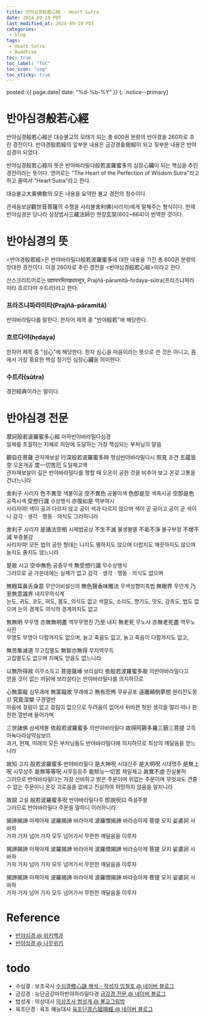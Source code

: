 ```yaml
---
title: 반야심경般若心經 - Heart Sutra
date: 2024-09-19 PDT
last_modified_at: 2024-09-19 PDT
categories:
 - blog
tags:
 - Heart Sutra
 - Buddhism
toc: true
toc_label: "ToC"
toc_icon: "cog"
toc_sticky: true
---
```


<head>
	<link rel="stylesheet" href="/resource/styles.css">
</head>

posted: {{ page.date| date: "%d-%b-%Y" }}
{: .notice--primary}

<h1 id="heart-sutra">반야심경般若心經</h1>

반야심경般若心經은
대승불교의 모태가 되는 총 600권 분량의 반야경을 260자로 추린 경전이다.
반야경般若經의 앞부분 내용은 금강경金剛經이 되고
뒷부분 내용은 반야심경이 되었다.

반야심경般若心經의 뜻은 반야바라밀다般若波羅蜜多의 심장心臟이 되는 핵심을 추린 경전이라는 뜻이다.
영어로는 "The Heart of the Perfection of Wisdom Sutra"라고 하고
줄여서 "Heart Sutra"라고 한다.

대승불교大乘佛敎의 모든 내용을 요약한 불교 경전의 정수이다.

관세음보살觀世音菩薩의 수행을 사리불舍利佛(사리자)에게 말해주는 형식이다.
현재 반야심경은 당나라 삼장법사三藏法師인 현장玄奘(602~664)이 번역한 것이다.


<h1 id="meaing">반야심경의 뜻</h1>

&lt;반야경般若經&gt;은 반야바라밀다般若波羅蜜多에 대한 내용을 가진
총 600권 분량의 방대한 경전이다.
이걸 260자로 추린 경전을 &lt;반야심경般若心經&gt;이라고 한다.

산스크리트어로는 प्रज्ञापारमिताहृदयसूत्र, Prajñā-pāramitā-hṛdaya-sūtra(프라즈냐파라미타 흐르다야 수트라)라고 한다.

<h3>프라즈냐파라미타(Prajñā-pāramitā)</h3>

반야바라밀다를 말한다. 한자어 제목 중 "반야般若"에 해당한다.

<h3>흐르다야(hṛdaya)</h3>
한자어 제목 중 "심心"에 해당한다.
한자 심心을 마음이라는 뜻으로 쓴 것은 아니고,
몸에서 가장 중요한 핵심 장기인 심장心臟을 의미한다.

<h3>수트라(sūtra)</h3>

경전經典이라는 말이다.


<h1 id="main-contents">
반야심경 전문
</h1>

<!--
- 摩訶般若波羅蜜多心經 마하반야바라밀다심경
- 일체를 초월하는 지혜로 피안에 도달하는 가장 핵심되는 부처님의 말씀

- 觀自在菩薩 관자재보살 / 行深般若波羅蜜多時 행심반야바라밀다시 / 照見 조견 / 五蘊皆空 오온개공 / 度一切苦厄 도일체고액
- 관자재보살이 깊은 반야바라밀다를 행할 때 오온이 공한 것을 비추어 보고 온갖 고통을 건너느니라
-->

<p>
摩訶般若波羅蜜多心經 마하반야바라밀다심경
<br>
일체를 초월하는 지혜로 피안에 도달하는 가장 핵심되는 부처님의 말씀
</p>


<p>
觀自在菩薩 관자재보살 行深般若波羅蜜多時 행심반야바라밀다시 照見 조견 五蘊皆空 오온개공 度一切苦厄 도일체고액
<br>
관자재보살이 깊은 반야바라밀다를 행할 때 오온이 공한 것을 비추어 보고 온갖 고통을 건너느니라
</p>


<p>
舍利子 사리자
色不異空 색불이공
空不異色 공불이색
色卽是空 색즉시공
空卽是色 공즉시색
受想行識 수상행식
亦復如是 역부여시
<br>
사리자여! 색이 공과 다르지 않고 공이 색과 다르지 않으며 색이 곧 공이고 공이 곧 색이니 감각ㆍ생각ㆍ행동ㆍ의식도 그러하니라
</p>

<p>
舍利子 사리자
是諸法空相 시제법공상
不生不滅 불생불멸
不垢不淨 불구부정
不增不減 부증불감
<br>
사리자여! 모든 법의 공한 형태는 나지도 멸하지도 않으며 더럽지도 깨끗하지도 않으며 늘지도 줄지도 않느니라
</p>

<p>
是故 시고
空中無色 공중무색
無受想行識 무수상행식
<br>
그러므로 공 가운데에는 실체가 없고 감각ㆍ생각ㆍ행동ㆍ의식도 없으며
</p>

<p>
無眼耳鼻舌身意 무안이비설신의
無色聲香味觸法 무색성향미촉법
無眼界 무안계
乃至無意識界 내지무의식계
<br>
눈도, 귀도, 코도, 혀도, 몸도, 의식도 없고
색깔도, 소리도, 향기도, 맛도, 감촉도, 법도 없으며
눈의 경계도 의식의 경계까지도 없고
</p>

<p>
無無明 무무명
亦無無明盡 역무무명진
乃至 내지
無老死 무노사
亦無老死盡 역무노사진
<br>
무명도 무명이 다함까지도 없으며, 늙고 죽음도 없고, 늙고 죽음이 다함까지도 없고,
</p>

<p>
無苦集滅道 무고집멸도
無智亦無得 무지역무득
<br>
고집멸도도 없으며 지혜도 얻음도 없느니라
</p>

<p>
以無所得故 이무소득고
菩提薩埵 보리살타
依般若波羅蜜多故 의반야바라밀다고
<br>
얻을 것이 없는 까닭에 보리살타는 반야바라밀다를 의지하므로
</p>

<p>
心無罣礙 심무괘애
無罣礙故 무괘애고
無有恐怖 무유공포
遠離顚倒夢想 원리전도몽상
究竟涅槃 구경열반
<br>
마음에 걸림이 없고 걸림이 없으므로 두려움이 없어서 뒤바뀐 헛된 생각을 멀리 떠나 완전한 열반에 들어가며
</p>

<p>
三世諸佛 삼세제불
依般若波羅蜜多 의반야바라밀다
故得阿耨多羅三藐三菩提 고득아뇩다라삼먁삼보리
<br>
과거, 현재, 미래의 모든 부처님들도 반야바라밀다에 의지하므로 최상의 깨달음을 얻느니라
</p>

<p>
故知 고지
般若波羅蜜多 반야바라밀다
是大神呪 시대신주
是大明呪 시대명주
是無上呪 시무상주
是無等等呪 시무등등주
能除능一切苦 제일체고
眞實不虛 진실불허
<br>
그러므로 반야바라밀다는 가장 신비하고 밝은 주문이며 위없는 주문이며 무엇과도 견줄 수 없는 주문이니
온갖 괴로움을 없애고 진실하여 허망하지 않음을 알지니라
</p>

<p>
故說 고설
般若波羅蜜多呪 반야바라밀다주
卽說呪曰 즉설주왈
<br>
그러므로 반야바라밀다 주문을 말하니 이러하니라.
</p>

<p>
揭諦揭諦 아제아제
波羅揭諦 바라아제
波羅僧揭諦 바라승아제
菩提 모지
娑婆訶 사바하
<br>
가자 가자 넘어 가자 모두 넘어가서 무한한 깨달음을 이루자
</p>

<p>
揭諦揭諦 아제아제
波羅揭諦 바라아제
波羅僧揭諦 바라승아제
菩提 모지
娑婆訶 사바하
<br>
가자 가자 넘어 가자 모두 넘어가서 무한한 깨달음을 이루자
</p>

<p>
揭諦揭諦 아제아제
波羅揭諦 바라아제
波羅僧揭諦 바라승아제
菩提 모지
娑婆訶 사바하
<br>
가자 가자 넘어 가자 모두 넘어가서 무한한 깨달음을 이루자
</p>


<h1 id="ref">Reference</h1>

<ul>
<li>
	<a href="https://ko.wikipedia.org/wiki/%EB%B0%98%EC%95%BC%EC%8B%AC%EA%B2%BD">
	반야심경 @ 위키백과
	</a>
</li>
<li>
	<a href="https://namu.wiki/w/%EB%B0%98%EC%95%BC%EC%8B%AC%EA%B2%BD">
	반야심경 @ 나무위키
	</a>
</li>
</ul>


<h1 id="todo">todo</h1>

- 수심결 : 보조국사 <a href="https://blog.naver.com/ancit0/221287958481">수심결修心訣 해석 - 작성자 임철호 @ 네이버 블로그</a>
- 금강경 : 능단금강마하반야하라밀다경 <a href="https://blog.naver.com/baehogwan121/220609936246">금강경 전문 @ 네이버 블로그</a>
- 법성게 : 의상대사 <a href="http://www.seoknamsa.or.kr/www/bbs/board.php?bo_table=budapainting&wr_id=33&sca=%EB%B6%88%ED%99%94&sfl=mb_id%2C1&stx=suknamsa">의상조사 법성게 @ 불교그림방</a>
- 육조단경 : 육조 혜능대사 <a href="https://blog.naver.com/venuslv/12263161">육조단경六祖壇經 @ 네이버 블로그</a>

